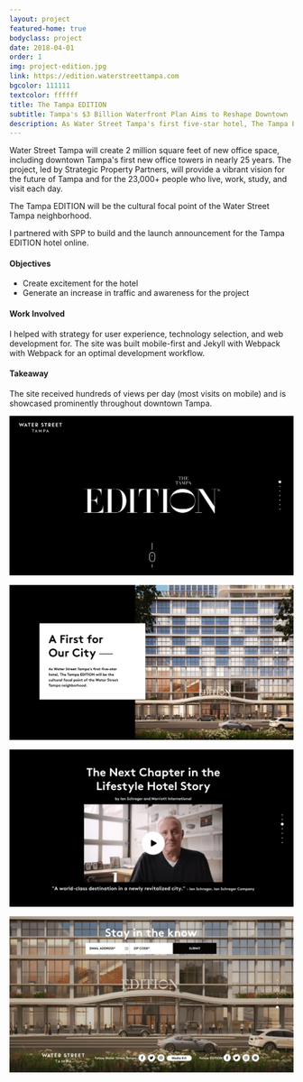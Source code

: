 ```yaml
---
layout: project
featured-home: true
bodyclass: project
date: 2018-04-01
order: 1
img: project-edition.jpg
link: https://edition.waterstreettampa.com
bgcolor: 111111
textcolor: ffffff
title: The Tampa EDITION
subtitle: Tampa's $3 Billion Waterfront Plan Aims to Reshape Downtown
description: As Water Street Tampa's first five-star hotel, The Tampa EDITION will be the cultural focal point of the Water Street Tampa neighborhood.
---
```


Water Street Tampa will create 2 million square feet of new office space, including downtown Tampa's first new office towers in nearly 25 years. The project, led by  Strategic Property Partners, will provide a vibrant vision for the future of Tampa and for the 23,000+ people who live, work, study, and visit each day.

The Tampa EDITION will be the cultural focal point of the Water Street Tampa neighborhood.

I partnered with SPP to build and the launch announcement for the Tampa EDITION hotel online. 


#### Objectives
* Create excitement for the hotel
* Generate an increase in traffic and awareness for the project

#### Work Involved
I helped with strategy for user experience, technology selection, and web development for. The site was built mobile-first and Jekyll with Webpack with Webpack for an optimal development workflow.

#### Takeaway
The site received hundreds of views per day (most visits on mobile) and is showcased prominently throughout downtown Tampa. 

![waterstreet edition 1](/assets/images/project-edition1.png)

![waterstreet edition 2](/assets/images/project-edition2.png)

![waterstreet edition 3](/assets/images/project-edition3.png)

![waterstreet edition 4](/assets/images/project-edition4.png)